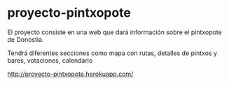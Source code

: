 proyecto-pintxopote
===================

El proyecto consiste en una web que dará información sobre el pintxopote de Donostia.

Tendrá diferentes secciones como mapa con rutas, detalles de pintxos y bares, votaciones, calendario


http://proyecto-pintxopote.herokuapp.com/
